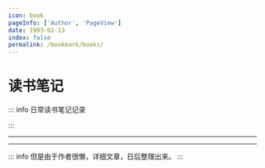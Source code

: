 ```yaml
---
icon: book
pageInfo: ['Author', 'PageView']
date: 1993-02-13
index: false
permalink: /bookmark/books/
---
```


# 读书笔记

::: info 日常读书笔记记录

:::

---

<Catalog base='/bookmark/books/' />

---

::: info
但是由于作者很懒，详细文章，日后整理出来。
:::
